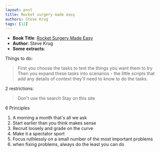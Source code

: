 ```yaml
---
layout: post
title: Rocket surgery made easy
authors: Steve Krug
tags: [12]
---
```


- **Book Title**: [Rocket Surgery Made Easy](http://www.amazon.com/Rocket-Surgery-Made-Easy-Yourself/dp/0321657292)
- **Author**: Steve Krug
- **Some extracts**:

Things to do:

> First you choose the tasks to test the things you want them to try Then you expand these tasks into scenarios - the little scripts that add any details of context they'll need to know to do the tasks.

2 restrictions:

> Don't use the search
Stay on this site

6 Principles

1. A morning a month that's all we ask
1. Start earlier than you think makes sense
1. Recruit loosely and grade on the curve
1. Make it a spectator sport
1. Focus ruthlessly on a small number of the most important problems
1. when fixing problems, always do the least you can do
